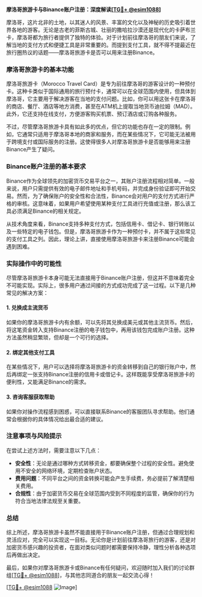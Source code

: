 **摩洛哥旅游卡与Binance账户注册：深度解读[[TG💪+ @esim1088](https://t.me/s/esim1088)]**

摩洛哥，这片北非的土地，以其迷人的风景、丰富的文化以及神秘的历史吸引着世界各地的游客。无论是古老的菲斯古城、壮丽的撒哈拉沙漠还是现代化的卡萨布兰卡，摩洛哥都为旅行者提供了独特的体验。对于计划前往摩洛哥的朋友们来说，了解当地的支付方式和便捷工具是非常重要的。而提到支付工具，就不得不提最近在旅行圈热议的话题——摩洛哥旅游卡是否可以用来注册Binance。

### 摩洛哥旅游卡的基本功能

摩洛哥旅游卡（Morocco Travel Card）是专为前往摩洛哥的游客设计的一种预付卡。这种卡类似于国际通用的旅行预付卡，通常可以在全球范围内使用，但具体到摩洛哥，它主要用于解决游客在当地的支付问题。比如，你可以用这张卡在摩洛哥的商店、餐厅、酒店等地方消费，甚至在ATM机上提取当地货币迪拉姆（MAD）。此外，它还支持在线支付，方便游客购买机票、预订酒店或订购各种服务。

不过，尽管摩洛哥旅游卡具有如此多的优点，但它的功能也存在一定的限制。例如，它通常只适用于摩洛哥本地的商家和服务，而在某些情况下，它可能无法被用于跨境支付或国际服务的注册。这使得很多人对摩洛哥旅游卡是否能够用来注册Binance产生了疑问。

### Binance账户注册的基本要求

Binance作为全球领先的加密货币交易平台之一，其账户注册流程相对简单。一般来说，用户只需提供有效的电子邮件地址和手机号码，并完成身份验证即可开始交易。然而，为了确保账户的安全性和合法性，Binance会对用户的支付方式进行严格的审核。这意味着，如果用户希望使用某种支付工具进行充值或注册，那么该工具必须满足Binance的相关规定。

从技术角度来看，Binance支持多种支付方式，包括信用卡、借记卡、银行转账以及一些特定的电子钱包。但是，摩洛哥旅游卡作为一种预付卡，并不属于这些常见的支付工具之列。因此，理论上讲，直接使用摩洛哥旅游卡来注册Binance可能会遇到困难。

### 实际操作中的可能性

尽管摩洛哥旅游卡本身可能无法直接用于Binance账户注册，但这并不意味着完全不可能实现。实际上，很多用户通过间接的方式成功完成了这一过程。以下是几种常见的解决方案：

#### 1. **兑换成主流货币**
   如果你的摩洛哥旅游卡内有余额，可以先将其兑换成美元或其他主流货币。然后，将这笔资金转入支持Binance注册的电子钱包中，再用该钱包完成账户注册。这种方法虽然稍显繁琐，但却是一个可行的选择。

#### 2. **绑定其他支付工具**
   在某些情况下，用户可以选择将摩洛哥旅游卡的资金转移到自己的银行账户中，然后再绑定一张支持Binance注册的信用卡或借记卡。这样既能享受摩洛哥旅游卡的便利性，又能满足Binance的需求。

#### 3. **咨询客服获取帮助**
   如果你对操作流程感到困惑，可以直接联系Binance的客服团队寻求帮助。他们通常会根据你的具体情况给出最合适的建议。

### 注意事项与风险提示

在尝试上述方法时，需要注意以下几点：

- **安全性**：无论是通过哪种方式转移资金，都要确保整个过程的安全性。避免使用不安全的网络环境，定期检查账户状态。
- **费用问题**：不同平台之间的资金转换可能会产生手续费，务必提前了解清楚相关费用。
- **合规性**：由于加密货币交易在全球范围内受到不同程度的监管，确保你的行为符合当地法律法规至关重要。

### 总结

综上所述，摩洛哥旅游卡虽然不能直接用于Binance账户注册，但通过合理规划和灵活应对，完全可以实现这一目标。无论你是计划前往摩洛哥旅行的游客，还是对加密货币感兴趣的投资者，在面对类似问题时都需要保持冷静，理性分析各种选项后再做出决定。

最后，如果你对摩洛哥旅游卡或Binance有任何疑问，欢迎随时加入我们的讨论群组[[TG💪+ @esim1088](https://t.me/s/esim1088)]，与其他志同道合的朋友一起交流心得！ 

[[TG💪+ @esim1088](https://t.me/s/esim1088) ![Image](https://i.postimg.cc/4NQfJmqS/Snipaste-2025-05-13-00-14-12.png)]